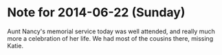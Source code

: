 # Note for 2014-06-22 (Sunday)

Aunt Nancy's memorial service today was well attended, and really much more a celebration of her life. We had most of the cousins there, missing Katie.
